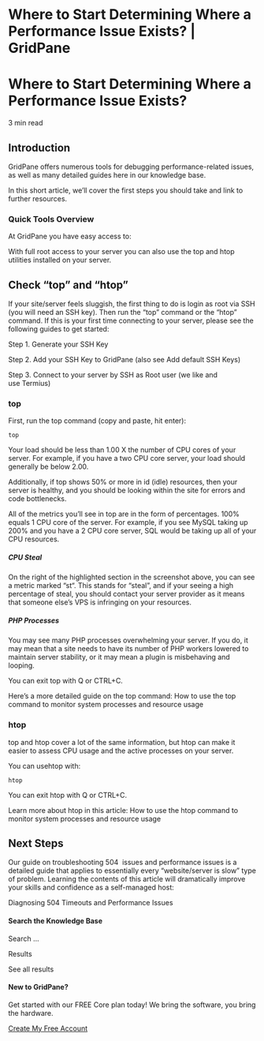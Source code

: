 # Where to Start Determining Where a Performance Issue Exists? | GridPane

# Where to Start Determining Where a Performance Issue Exists?

 

3 min read 

## Introduction

GridPane offers numerous tools for debugging performance-related issues, as well as many detailed guides here in our knowledge base.

In this short article, we’ll cover the first steps you should take and link to further resources.

### Quick Tools Overview

At GridPane you have easy access to:

With full root access to your server you can also use the top and htop utilities installed on your server.

 

## Check “top” and “htop”

If your site/server feels sluggish, the first thing to do is login as root via SSH (you will need an SSH key). Then run the “top” command or the “htop” command. If this is your first time connecting to your server, please see the following guides to get started:

 

Step 1. Generate your SSH Key

Step 2. Add your SSH Key to GridPane (also see Add default SSH Keys)

Step 3. Connect to your server by SSH as Root user (we like and use Termius)

 

### top

First, run the top command (copy and paste, hit enter):

```
top
```

Your load should be less than 1.00 X the number of CPU cores of your server. For example, if you have a two CPU core server, your load should generally be below 2.00.

Additionally, if top shows 50% or more in id (idle) resources, then your server is healthy, and you should be looking within the site for errors and code bottlenecks.

All of the metrics you’ll see in top are in the form of percentages. 100% equals 1 CPU core of the server. For example, if you see MySQL taking up 200% and you have a 2 CPU core server, SQL would be taking up all of your CPU resources.

##### CPU Steal

On the right of the highlighted section in the screenshot above, you can see a metric marked “st“. This stands for “steal”, and if your seeing a high percentage of steal, you should contact your server provider as it means that someone else’s VPS is infringing on your resources.

##### PHP Processes

You may see many PHP processes overwhelming your server. If you do, it may mean that a site needs to have its number of PHP workers lowered to maintain server stability, or it may mean a plugin is misbehaving and looping.

You can exit top with Q or CTRL+C.

Here’s a more detailed guide on the top command: How to use the top command to monitor system processes and resource usage

### htop

top and htop cover a lot of the same information, but htop can make it easier to assess CPU usage and the active processes on your server.

You can usehtop with:

```
htop
```

You can exit htop with Q or CTRL+C.

Learn more about htop in this article: How to use the htop command to monitor system processes and resource usage

 

## Next Steps

Our guide on troubleshooting 504  issues and performance issues is a detailed guide that applies to essentially every “website/server is slow” type of problem. Learning the contents of this article will dramatically improve your skills and confidence as a self-managed host:

Diagnosing 504 Timeouts and Performance Issues

 

 

#### Search the Knowledge Base

Search ...

 Results

See all results

#### New to GridPane?

Get started with our FREE Core plan today! We bring the software, you bring the hardware.

[Create My Free Account](https://gridpane.com/checkout/?plan=core)


